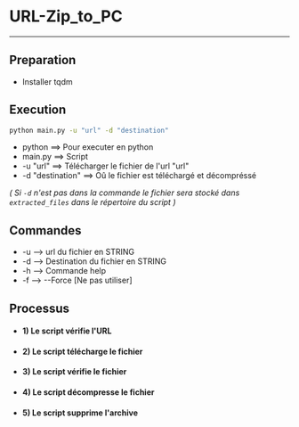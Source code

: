 # URL-Zip_to_PC
-------------------------------------------------
## Preparation
- Installer tqdm

## Execution
```bash
python main.py -u "url" -d "destination"
```
- python ==> Pour executer en python
- main.py ==> Script
- -u "url" ==> Télécharger le fichier de l'url "url"
- -d "destination" ==> Oû le fichier est téléchargé et décompréssé 

*( Si `-d` n'est pas dans la commande le fichier sera stocké dans `extracted_files` dans le répertoire du script )*


## Commandes
- -u --> url du fichier en STRING
- -d --> Destination du fichier en STRING
- -h --> Commande help
- -f --> --Force [Ne pas utiliser]


## Processus

- #### 1) Le script vérifie l'URL
- #### 2) Le script télécharge le fichier
- #### 3) Le script vérifie le fichier
- #### 4) Le script décompresse le fichier
- #### 5) Le script supprime l'archive
